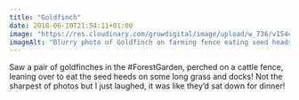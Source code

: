 ```yaml
---
title: "Goldfinch"
date: 2018-06-10T21:54:11+01:00
image: "https://res.cloudinary.com/growdigital/image/upload/w_736/v1544219516/goldfinch-42718031621.jpg"
imageAlt: "Blurry photo of Goldfinch on farming fence eating seed heads"
---
```


Saw a pair of goldfinches in the #ForestGarden, perched on a cattle fence, leaning over to eat the seed heeds on some long grass and docks! Not the sharpest of photos but I just laughed, it was like they’d sat down for dinner!
